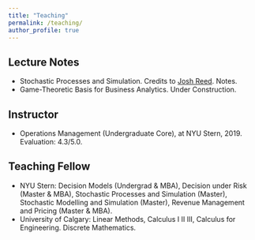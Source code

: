```yaml
---
title: "Teaching"
permalink: /teaching/
author_profile: true
---
```


## Lecture Notes
  * Stochastic Processes and Simulation. Credits to <a href="http://people.stern.nyu.edu/jreed/">Josh Reed</a>. Notes.
  * Game-Theoretic Basis for Business Analytics. Under Construction. 

## Instructor
  * Operations Management (Undergraduate Core), at NYU Stern, 2019. Evaluation: 4.3/5.0.
  
## Teaching Fellow
  * NYU Stern: Decision Models (Undergrad & MBA), Decision under Risk (Master & MBA), Stochastic Processes and Simulation (Master), Stochastic Modelling and Simulation (Master), Revenue Management and Pricing (Master & MBA).   
  * University of Calgary: Linear Methods, Calculus I II III, Calculus for Engineering. Discrete Mathematics.
